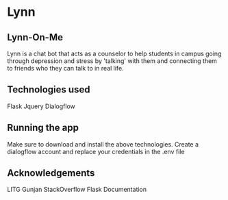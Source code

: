 # Lynn
## Lynn-On-Me
Lynn is a chat bot that acts as a counselor to help students in campus going through depression and stress by 'talking' with them and connecting them to friends who they can talk to in real life.

## Technologies used
Flask
Jquery
Dialogflow

## Running the app
Make sure to download and install the above technologies.
Create a dialogflow account and replace your credentials in the .env file

## Acknowledgements
LITG
Gunjan
StackOverflow
Flask Documentation